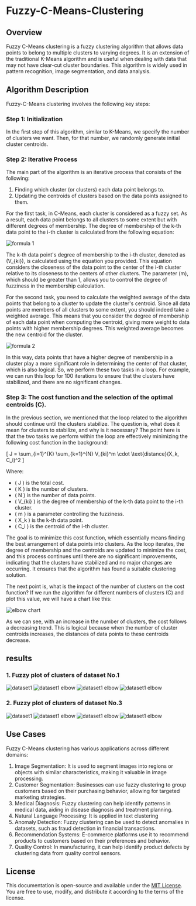 # Fuzzy-C-Means-Clustering

## Overview
Fuzzy C-Means clustering is a fuzzy clustering algorithm that allows data points to belong to multiple clusters to varying degrees. It is an extension of the traditional K-Means algorithm and is useful when dealing with data that may not have clear-cut cluster boundaries. This algorithm is widely used in pattern recognition, image segmentation, and data analysis.

## Algorithm Description
Fuzzy-C-Means clustering involves the following key steps:

### Step 1: Initialization
In the first step of this algorithm, similar to K-Means, we specify the number of clusters we want. Then, for that number, we randomly generate initial cluster centroids.

### Step 2: Iterative Process
The main part of the algorithm is an iterative process that consists of the following:
1. Finding which cluster (or clusters) each data point belongs to.
2. Updating the centroids of clusters based on the data points assigned to them.

For the first task, in C-Means, each cluster is considered as a fuzzy set. As a result, each data point belongs to all clusters to some extent but with different degrees of membership. The degree of membership of the k-th data point to the i-th cluster is calculated from the following equation:

![formula 1](pics/formula.png)

The k-th data point's degree of membership to the i-th cluster, denoted as \(V_{ki}\), is calculated using the equation you provided. This equation considers the closeness of the data point to the center of the i-th cluster relative to its closeness to the centers of other clusters. The parameter \(m\), which should be greater than 1, allows you to control the degree of fuzziness in the membership calculation.

For the second task, you need to calculate the weighted average of the data points that belong to a cluster to update the cluster's centroid. Since all data points are members of all clusters to some extent, you should indeed take a weighted average. This means that you consider the degree of membership of each data point when computing the centroid, giving more weight to data points with higher membership degrees. This weighted average becomes the new centroid for the cluster.

![formula 2](pics/formula2.png)

In this way, data points that have a higher degree of membership in a cluster play a more significant role in determining the center of that cluster, which is also logical. So, we perform these two tasks in a loop. For example, we can run this loop for 100 iterations to ensure that the clusters have stabilized, and there are no significant changes.


### Step 3: The cost function and the selection of the optimal centroids (C).
In the previous section, we mentioned that the loop related to the algorithm should continue until the clusters stabilize. The question is, what does it mean for clusters to stabilize, and why is it necessary? The point here is that the two tasks we perform within the loop are effectively minimizing the following cost function in the background:

\[ J = \sum_{i=1}^{K} \sum_{k=1}^{N} V_{ki}^m \cdot \text{distance}(X_k, C_i)^2 \]

Where:
- \( J \) is the total cost.
- \( K \) is the number of clusters.
- \( N \) is the number of data points.
- \( V_{ki} \) is the degree of membership of the k-th data point to the i-th cluster.
- \( m \) is a parameter controlling the fuzziness.
- \( X_k \) is the k-th data point.
- \( C_i \) is the centroid of the i-th cluster.

The goal is to minimize this cost function, which essentially means finding the best arrangement of data points into clusters. As the loop iterates, the degree of membership and the centroids are updated to minimize the cost, and this process continues until there are no significant improvements, indicating that the clusters have stabilized and no major changes are occurring. It ensures that the algorithm has found a suitable clustering solution.

The next point is, what is the impact of the number of clusters on the cost function? If we run the algorithm for different numbers of clusters (C) and plot this value, we will have a chart like this:

![elbow chart](pics/elbow.png)

As we can see, with an increase in the number of clusters, the cost follows a decreasing trend. This is logical because when the number of cluster centroids increases, the distances of data points to these centroids decrease.


## results

### 1. Fuzzy plot of clusters of dataset No.1
![dataset1](pics/data1.png)
![dataset1 elbow](pics/data1%20cost.png)
![dataset1 elbow](pics/data1%20m%3D1.2.png)
![dataset1 elbow](pics/data1%20m%3D3.png)

### 2. Fuzzy plot of clusters of dataset No.3
![dataset1](pics/data3.png)
![dataset1 elbow](pics/data3%20cost.png)
![dataset1 elbow](pics/data3%20m%3D1.2.png)
![dataset1 elbow](pics/data3%20m%3D3.png)

## Use Cases
Fuzzy C-Means clustering has various applications across different domains:

1. Image Segmentation: It is used to segment images into regions or objects with similar characteristics, making it valuable in image processing.
2. Customer Segmentation: Businesses can use fuzzy clustering to group customers based on their purchasing behavior, allowing for targeted marketing strategies.
3. Medical Diagnosis: Fuzzy clustering can help identify patterns in medical data, aiding in disease diagnosis and treatment planning.
4. Natural Language Processing: It is applied in text clustering
5. Anomaly Detection: Fuzzy clustering can be used to detect anomalies in datasets, such as fraud detection in financial transactions.
6. Recommendation Systems: E-commerce platforms use it to recommend products to customers based on their preferences and behavior.
7. Quality Control: In manufacturing, it can help identify product defects by clustering data from quality control sensors.

## License
This documentation is open-source and available under the [MIT License](LICENSE.md). You are free to use, modify, and distribute it according to the terms of the license.

